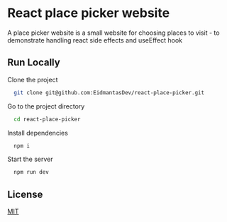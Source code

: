 # React place picker website

A place picker website is a small website for choosing places to visit - to demonstrate handling react side effects and useEffect hook

## Run Locally

Clone the project

```bash
  git clone git@github.com:EidmantasDev/react-place-picker.git
```

Go to the project directory

```bash
  cd react-place-picker
```

Install dependencies

```bash
  npm i
```

Start the server

```bash
  npm run dev
```

## License

[MIT](https://choosealicense.com/licenses/mit/)
